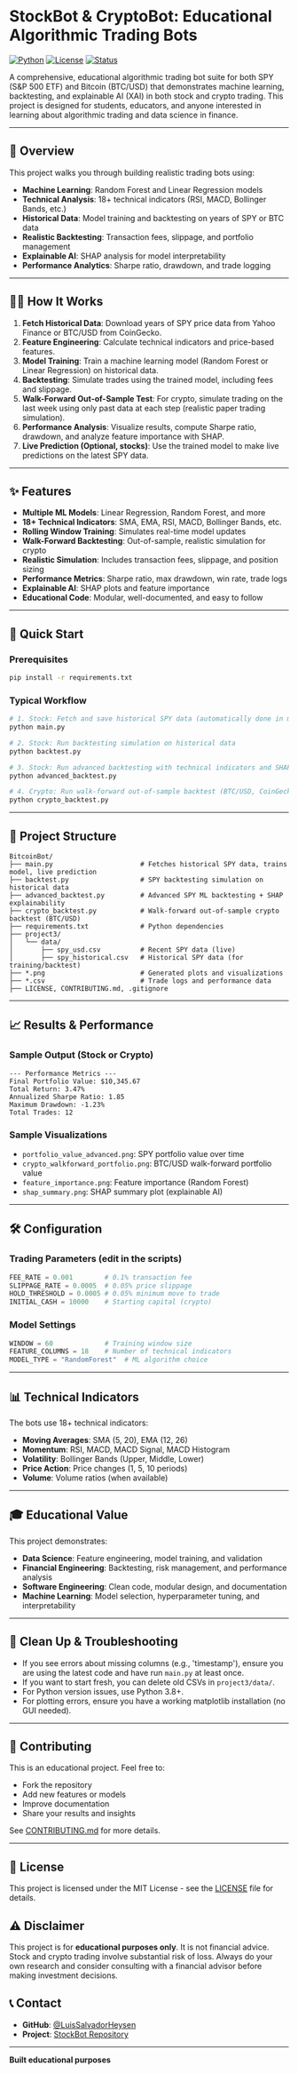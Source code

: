 # StockBot & CryptoBot: Educational Algorithmic Trading Bots

[![Python](https://img.shields.io/badge/Python-3.8+-blue.svg)](https://www.python.org/downloads/)
[![License](https://img.shields.io/badge/License-MIT-green.svg)](LICENSE)
[![Status](https://img.shields.io/badge/Status-Educational-orange.svg)]()

A comprehensive, educational algorithmic trading bot suite for both SPY (S&P 500 ETF) and Bitcoin (BTC/USD) that demonstrates machine learning, backtesting, and explainable AI (XAI) in both stock and crypto trading. This project is designed for students, educators, and anyone interested in learning about algorithmic trading and data science in finance.

---

## 🎯 Overview

This project walks you through building realistic trading bots using:
- **Machine Learning**: Random Forest and Linear Regression models
- **Technical Analysis**: 18+ technical indicators (RSI, MACD, Bollinger Bands, etc.)
- **Historical Data**: Model training and backtesting on years of SPY or BTC data
- **Realistic Backtesting**: Transaction fees, slippage, and portfolio management
- **Explainable AI**: SHAP analysis for model interpretability
- **Performance Analytics**: Sharpe ratio, drawdown, and trade logging

---

## 🧑‍💻 How It Works

1. **Fetch Historical Data**: Download years of SPY price data from Yahoo Finance or BTC/USD from CoinGecko.
2. **Feature Engineering**: Calculate technical indicators and price-based features.
3. **Model Training**: Train a machine learning model (Random Forest or Linear Regression) on historical data.
4. **Backtesting**: Simulate trades using the trained model, including fees and slippage.
5. **Walk-Forward Out-of-Sample Test**: For crypto, simulate trading on the last week using only past data at each step (realistic paper trading simulation).
6. **Performance Analysis**: Visualize results, compute Sharpe ratio, drawdown, and analyze feature importance with SHAP.
7. **Live Prediction (Optional, stocks)**: Use the trained model to make live predictions on the latest SPY data.

---

## ✨ Features

- **Multiple ML Models**: Linear Regression, Random Forest, and more
- **18+ Technical Indicators**: SMA, EMA, RSI, MACD, Bollinger Bands, etc.
- **Rolling Window Training**: Simulates real-time model updates
- **Walk-Forward Backtesting**: Out-of-sample, realistic simulation for crypto
- **Realistic Simulation**: Includes transaction fees, slippage, and position sizing
- **Performance Metrics**: Sharpe ratio, max drawdown, win rate, trade logs
- **Explainable AI**: SHAP plots and feature importance
- **Educational Code**: Modular, well-documented, and easy to follow

---

## 🚀 Quick Start

### Prerequisites
```bash
pip install -r requirements.txt
```

### Typical Workflow
```bash
# 1. Stock: Fetch and save historical SPY data (automatically done in main.py)
python main.py

# 2. Stock: Run backtesting simulation on historical data
python backtest.py

# 3. Stock: Run advanced backtesting with technical indicators and SHAP analysis
python advanced_backtest.py

# 4. Crypto: Run walk-forward out-of-sample backtest (BTC/USD, CoinGecko)
python crypto_backtest.py
```

---

## 📁 Project Structure

```
BitcoinBot/
├── main.py                      # Fetches historical SPY data, trains model, live prediction
├── backtest.py                  # SPY backtesting simulation on historical data
├── advanced_backtest.py         # Advanced SPY ML backtesting + SHAP explainability
├── crypto_backtest.py           # Walk-forward out-of-sample crypto backtest (BTC/USD)
├── requirements.txt             # Python dependencies
├── project3/
│   └── data/
│       ├── spy_usd.csv          # Recent SPY data (live)
│       ├── spy_historical.csv   # Historical SPY data (for training/backtest)
├── *.png                        # Generated plots and visualizations
├── *.csv                        # Trade logs and performance data
├── LICENSE, CONTRIBUTING.md, .gitignore
```

---

## 📈 Results & Performance

### Sample Output (Stock or Crypto)
```
--- Performance Metrics ---
Final Portfolio Value: $10,345.67
Total Return: 3.47%
Annualized Sharpe Ratio: 1.85
Maximum Drawdown: -1.23%
Total Trades: 12
```

### Sample Visualizations
- `portfolio_value_advanced.png`: SPY portfolio value over time
- `crypto_walkforward_portfolio.png`: BTC/USD walk-forward portfolio value
- `feature_importance.png`: Feature importance (Random Forest)
- `shap_summary.png`: SHAP summary plot (explainable AI)

---

## 🛠️ Configuration

### Trading Parameters (edit in the scripts)
```python
FEE_RATE = 0.001        # 0.1% transaction fee
SLIPPAGE_RATE = 0.0005  # 0.05% price slippage
HOLD_THRESHOLD = 0.0005 # 0.05% minimum move to trade
INITIAL_CASH = 10000    # Starting capital (crypto)
```

### Model Settings
```python
WINDOW = 60             # Training window size
FEATURE_COLUMNS = 18    # Number of technical indicators
MODEL_TYPE = "RandomForest"  # ML algorithm choice
```

---

## 📊 Technical Indicators

The bots use 18+ technical indicators:
- **Moving Averages**: SMA (5, 20), EMA (12, 26)
- **Momentum**: RSI, MACD, MACD Signal, MACD Histogram
- **Volatility**: Bollinger Bands (Upper, Middle, Lower)
- **Price Action**: Price changes (1, 5, 10 periods)
- **Volume**: Volume ratios (when available)

---

## 🎓 Educational Value

This project demonstrates:
- **Data Science**: Feature engineering, model training, and validation
- **Financial Engineering**: Backtesting, risk management, and performance analysis
- **Software Engineering**: Clean code, modular design, and documentation
- **Machine Learning**: Model selection, hyperparameter tuning, and interpretability

---

## 🧹 Clean Up & Troubleshooting
- If you see errors about missing columns (e.g., 'timestamp'), ensure you are using the latest code and have run `main.py` at least once.
- If you want to start fresh, you can delete old CSVs in `project3/data/`.
- For Python version issues, use Python 3.8+.
- For plotting errors, ensure you have a working matplotlib installation (no GUI needed).

---

## 🤝 Contributing

This is an educational project. Feel free to:
- Fork the repository
- Add new features or models
- Improve documentation
- Share your results and insights

See [CONTRIBUTING.md](CONTRIBUTING.md) for more details.

---

## 📄 License

This project is licensed under the MIT License - see the [LICENSE](LICENSE) file for details.

## ⚠️ Disclaimer

This project is for **educational purposes only**. It is not financial advice. Stock and crypto trading involve substantial risk of loss. Always do your own research and consider consulting with a financial advisor before making investment decisions.

## 📞 Contact

- **GitHub**: [@LuisSalvadorHeysen](https://github.com/LuisSalvadorHeysen)
- **Project**: [StockBot Repository](https://github.com/LuisSalvadorHeysen/BitcoinBot)

---

**Built educational purposes** 